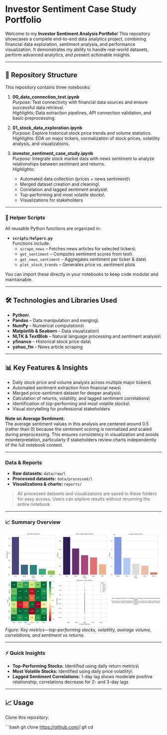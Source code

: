 # Investor Sentiment Case Study Portfolio

Welcome to my **Investor Sentiment Analysis Portfolio**! This repository showcases a complete end-to-end data analytics project, combining financial data exploration, sentiment analysis, and performance visualization. It demonstrates my ability to handle real-world datasets, perform advanced analytics, and present actionable insights.

------------------------------------------------------------------------

## 📂 Repository Structure

This repository contains three notebooks:

1.  **00_data_connection_test.ipynb**\
    *Purpose:* Test connectivity with financial data sources and ensure successful data retrieval.\
    *Highlights:* Data extraction pipelines, API connection validation, and basic preprocessing.

2.  **01_stock_data_exploration.ipynb**\
    *Purpose:* Explore historical stock price trends and volume statistics.\
    *Highlights:* EDA on major tickers, normalization of stock prices, volatility analysis, and visualizations.

3.  **investor_sentiment_case_study.ipynb**\
    *Purpose:* Integrate stock market data with news sentiment to analyze relationships between sentiment and returns.\
    *Highlights:*

    -   Automated data collection (prices + news sentiment)\
    -   Merged dataset creation and cleaning\
    -   Correlation and lagged sentiment analysis\
    -   Top-performing and most volatile stocks\
    -   Visualizations for stakeholders

------------------------------------------------------------------------

### 📝 Helper Scripts

All reusable Python functions are organized in:

-   **`scripts/helpers.py`**\
    Functions include:
    -   `scrape_news` – Fetches news articles for selected tickers\
    -   `get_sentiment` – Computes sentiment scores from text\
    -   `get_news_sentiment` – Aggregates sentiment per ticker & date\
    -   `plot_stock_trends` – Generates price vs. sentiment plots

You can import these directly in your notebooks to keep code modular and maintainable.

------------------------------------------------------------------------

## 🛠 Technologies and Libraries Used

-   **Python**\
-   **Pandas** – Data manipulation and merging\
-   **NumPy** – Numerical computations\
-   **Matplotlib & Seaborn** – Data visualization\
-   **NLTK & TextBlob** – Natural language processing and sentiment analysis\
-   **yfinance** – Historical stock price data\
-   **yahoo_fin** – News article scraping

------------------------------------------------------------------------

## 📊 Key Features & Insights

-   Daily stock price and volume analysis across multiple major tickers\
-   Automated sentiment extraction from financial news\
-   Merged price-sentiment dataset for deeper analysis\
-   Calculation of returns, volatility, and lagged sentiment correlations\
-   Identification of top-performing and most volatile stocks\
-   Visual storytelling for professional stakeholders

**Note on Average Sentiment:**\
The average sentiment values in this analysis are centered around 0.5 (rather than 0) because the sentiment scoring is normalized and scaled during preprocessing. This ensures consistency in visualization and avoids misinterpretation, particularly if stakeholders review charts independently of the full notebook context.

------------------------------------------------------------------------

### Data & Reports

-   **Raw datasets:** `data/raw/`\
-   **Processed datasets:** `data/processed/`\
-   **Visualizations & charts:** `reports/`

> All processed datasets and visualizations are saved to these folders for easy access. Users can explore results without rerunning the entire notebook.

------------------------------------------------------------------------

### 📈 Summary Overview

![Summary Overview](reports/summary_overview.png)
*Figure: Key metrics—top-performing stocks, volatility, average volume, correlations, and sentiment vs returns.*

------------------------------------------------------------------------

### ⚡ Quick Insights

-   **Top-Performing Stocks:** Identified using daily return metrics\
-   **Most Volatile Stocks:** Identified using daily price volatility\
-   **Lagged Sentiment Correlations:** 1-day lag shows moderate positive relationship; correlations decrease for 2- and 3-day lags

------------------------------------------------------------------------

## 📈 Usage

Clone this repository:

\`\`\`bash git clone <https://github.com/><your-username>/<repo-name>.git cd <repo-name>
